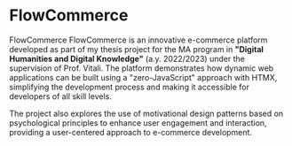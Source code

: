 # FlowCommerce

FlowCommerce
FlowCommerce is an innovative e-commerce platform developed as part of my thesis project for the MA program in <b>"Digital Humanities and Digital Knowledge"</b> (a.y. 2022/2023) under the supervision of Prof. Vitali. The platform demonstrates how dynamic web applications can be built using a "zero-JavaScript" approach with HTMX, simplifying the development process and making it accessible for developers of all skill levels.

The project also explores the use of motivational design patterns based on psychological principles to enhance user engagement and interaction, providing a user-centered approach to e-commerce development.
